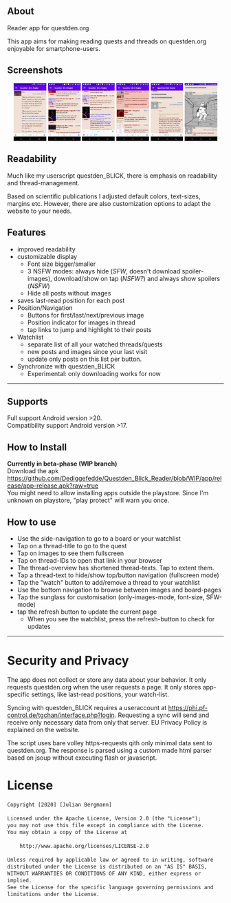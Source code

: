 ## About

Reader app for questden.org

This app aims for making reading quests and threads on questden.org enjoyable for smartphone-users.

## Screenshots

<p align="center">
<img src="./screenshots/Screenshot_20200901-014309.png?raw=true" align="center"  width="15%"  />
<img src="./screenshots/Screenshot_20201103-005305.png?raw=true" align="center"  width="15%"  />
<img src="./screenshots/Screenshot_20201103-005321.png?raw=true" align="center"  width="15%"  />
<img src="./screenshots/Screenshot_20201103-005345.png?raw=true" align="center"  width="15%" />
<img src="./screenshots/Screenshot_20201103-005926.png?raw=true" align="center"  width="15%"  />
<img src="./screenshots/Screenshot_20201103-005939.png?raw=true" align="center" width="15%" />
</p>

## Readability

Much like my userscript questden_BLICK, there is emphasis on readability and thread-management.

Based on scientific publications I adjusted default colors, text-sizes, margins etc. However, there are also customization options to adapt the website to your needs.

## Features

* improved readability
* customizable display
  + Font size bigger/smaller
  + 3 NSFW modes: always hide (*SFW*, doesn't download spoiler-images), download/show on tap (*NSFW?*) and always show spoilers (*NSFW*)
  + Hide all posts without images
* saves last-read position for each post
* Position/Navigation
  + Buttons for first/last/next/previous image
  + Position indicator for images in thread
  + tap links to jump and highlight to their posts
* Watchlist
  + separate list of all your watched threads/quests
  + new posts and images since your last visit
  + update only posts on this list per button.
* Synchronize with questden_BLICK
  + Experimental: only downloading works for now

---

## Supports

Full support Android version >20.<br/>
Compatibility support Android version >17.

## How to Install

**Currently in beta-phase (WIP branch)**</br>
Download the apk https://github.com/Dediggefedde/Questden_Blick_Reader/blob/WIP/app/release/app-release.apk?raw=true<br/>
You might need to allow installing apps outside the playstore.
Since I'm unknown on playstore, "play protect" will warn you once. 

## How to use

* Use the side-navigation to go to a board or your watchlist
* Tap on a thread-title to go to the quest
* Tap on images to see them fullscreen
* Tap on thread-IDs to open that link in your browser
* The thread-overview has shortened thread-texts. Tap to extent them.
* Tap a thread-text to hide/show top/button navigation (fullscreen mode)
* Tap the "watch" button to add/remove a thread to your watchlist
* Use the bottom navigation to browse between images and board-pages
* Tap the sunglass for customisation (only-images-mode, font-size, SFW-mode)
* tap the refresh button to update the current page
  + When you see the watchlist, press the refresh-button to check for updates

---

# Security and Privacy

The app does not collect or store any data about your behavior. It only requests questden.org when the user requests a page. 
It only stores app-specific settings, like last-read positions, your watch-list.

Syncing with questden_BLICK requires a useraccount at https://phi.pf-control.de/tgchan/interface.php?login. 
Requesting a sync will send and receive only necessary data from only that server. EU Privacy Policy is explained on the website.

The script uses bare volley https-requests qith only minimal data sent to questden.org.
The response is parsed using a custom made html parser based on jsoup without executing flash or javascript.

# License
    Copyright [2020] [Julian Bergmann]

    Licensed under the Apache License, Version 2.0 (the "License");
    you may not use this file except in compliance with the License.
    You may obtain a copy of the License at

        http://www.apache.org/licenses/LICENSE-2.0

    Unless required by applicable law or agreed to in writing, software
    distributed under the License is distributed on an "AS IS" BASIS,
    WITHOUT WARRANTIES OR CONDITIONS OF ANY KIND, either express or implied.
    See the License for the specific language governing permissions and
    limitations under the License.
